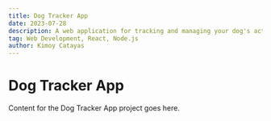 ```yaml
---
title: Dog Tracker App
date: 2023-07-28
description: A web application for tracking and managing your dog's activities and health.
tag: Web Development, React, Node.js
author: Kimoy Catayas
---
```


# Dog Tracker App

Content for the Dog Tracker App project goes here.
